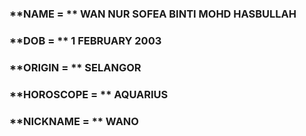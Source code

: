 
### **NAME = ** WAN NUR SOFEA BINTI MOHD HASBULLAH
### **DOB = ** 1 FEBRUARY 2003
### **ORIGIN = ** SELANGOR
### **HOROSCOPE = ** AQUARIUS
### **NICKNAME = ** WANO

